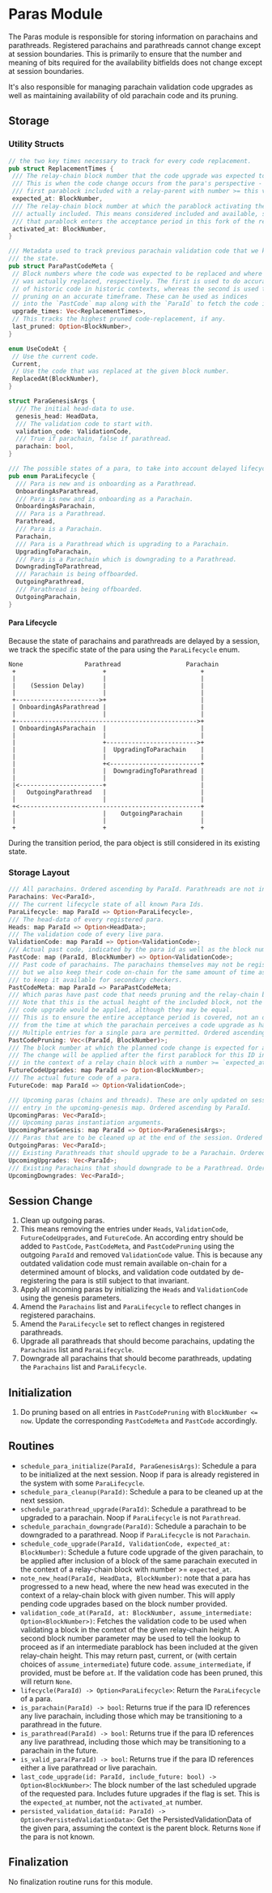 # Paras Module

The Paras module is responsible for storing information on parachains and parathreads. Registered
parachains and parathreads cannot change except at session boundaries. This is primarily to ensure
that the number and meaning of bits required for the availability bitfields does not change except at session
boundaries.

It's also responsible for managing parachain validation code upgrades as well as maintaining
availability of old parachain code and its pruning.

## Storage

### Utility Structs

```rust
// the two key times necessary to track for every code replacement.
pub struct ReplacementTimes {
 /// The relay-chain block number that the code upgrade was expected to be activated.
 /// This is when the code change occurs from the para's perspective - after the
 /// first parablock included with a relay-parent with number >= this value.
 expected_at: BlockNumber,
 /// The relay-chain block number at which the parablock activating the code upgrade was
 /// actually included. This means considered included and available, so this is the time at which
 /// that parablock enters the acceptance period in this fork of the relay-chain.
 activated_at: BlockNumber,
}

/// Metadata used to track previous parachain validation code that we keep in
/// the state.
pub struct ParaPastCodeMeta {
 // Block numbers where the code was expected to be replaced and where the code
 // was actually replaced, respectively. The first is used to do accurate lookups
 // of historic code in historic contexts, whereas the second is used to do
 // pruning on an accurate timeframe. These can be used as indices
 // into the `PastCode` map along with the `ParaId` to fetch the code itself.
 upgrade_times: Vec<ReplacementTimes>,
 // This tracks the highest pruned code-replacement, if any.
 last_pruned: Option<BlockNumber>,
}

enum UseCodeAt {
 // Use the current code.
 Current,
 // Use the code that was replaced at the given block number.
 ReplacedAt(BlockNumber),
}

struct ParaGenesisArgs {
  /// The initial head-data to use.
  genesis_head: HeadData,
  /// The validation code to start with.
  validation_code: ValidationCode,
  /// True if parachain, false if parathread.
  parachain: bool,
}

/// The possible states of a para, to take into account delayed lifecycle changes.
pub enum ParaLifecycle {
  /// Para is new and is onboarding as a Parathread.
  OnboardingAsParathread,
  /// Para is new and is onboarding as a Parachain.
  OnboardingAsParachain,
  /// Para is a Parathread.
  Parathread,
  /// Para is a Parachain.
  Parachain,
  /// Para is a Parathread which is upgrading to a Parachain.
  UpgradingToParachain,
  /// Para is a Parachain which is downgrading to a Parathread.
  DowngradingToParathread,
  /// Parachain is being offboarded.
  OutgoingParathread,
  /// Parathread is being offboarded.
  OutgoingParachain,
}
```

#### Para Lifecycle

Because the state of parachains and parathreads are delayed by a session, we track the specific
state of the para using the `ParaLifecycle` enum.

```
None                 Parathread                  Parachain
 +                        +                          +
 |                        |                          |
 |    (Session Delay)     |                          |
 |                        |                          |
 +----------------------->+                          |
 | OnboardingAsParathread |                          |
 |                        |                          |
 +-------------------------------------------------->+
 | OnboardingAsParachain  |                          |
 |                        |                          |
 |                        +------------------------->+
 |                        |  UpgradingToParachain    |
 |                        |                          |
 |                        +<-------------------------+
 |                        |  DowngradingToParathread |
 |                        |                          |
 |<-----------------------+                          |
 |   OutgoingParathread   |                          |
 |                        |                          |
 +<--------------------------------------------------+
 |                        |    OutgoingParachain     |
 |                        |                          |
 +                        +                          +
```

During the transition period, the para object is still considered in its existing state.

### Storage Layout

```rust
/// All parachains. Ordered ascending by ParaId. Parathreads are not included.
Parachains: Vec<ParaId>,
/// The current lifecycle state of all known Para Ids.
ParaLifecycle: map ParaId => Option<ParaLifecycle>,
/// The head-data of every registered para.
Heads: map ParaId => Option<HeadData>;
/// The validation code of every live para.
ValidationCode: map ParaId => Option<ValidationCode>;
/// Actual past code, indicated by the para id as well as the block number at which it became outdated.
PastCode: map (ParaId, BlockNumber) => Option<ValidationCode>;
/// Past code of parachains. The parachains themselves may not be registered anymore,
/// but we also keep their code on-chain for the same amount of time as outdated code
/// to keep it available for secondary checkers.
PastCodeMeta: map ParaId => ParaPastCodeMeta;
/// Which paras have past code that needs pruning and the relay-chain block at which the code was replaced.
/// Note that this is the actual height of the included block, not the expected height at which the
/// code upgrade would be applied, although they may be equal.
/// This is to ensure the entire acceptance period is covered, not an offset acceptance period starting
/// from the time at which the parachain perceives a code upgrade as having occurred.
/// Multiple entries for a single para are permitted. Ordered ascending by block number.
PastCodePruning: Vec<(ParaId, BlockNumber)>;
/// The block number at which the planned code change is expected for a para.
/// The change will be applied after the first parablock for this ID included which executes
/// in the context of a relay chain block with a number >= `expected_at`.
FutureCodeUpgrades: map ParaId => Option<BlockNumber>;
/// The actual future code of a para.
FutureCode: map ParaId => Option<ValidationCode>;

/// Upcoming paras (chains and threads). These are only updated on session change. Corresponds to an
/// entry in the upcoming-genesis map. Ordered ascending by ParaId.
UpcomingParas: Vec<ParaId>;
/// Upcoming paras instantiation arguments.
UpcomingParasGenesis: map ParaId => Option<ParaGenesisArgs>;
/// Paras that are to be cleaned up at the end of the session. Ordered ascending by ParaId.
OutgoingParas: Vec<ParaId>;
/// Existing Parathreads that should upgrade to be a Parachain. Ordered ascending by ParaId.
UpcomingUpgrades: Vec<ParaId>;
/// Existing Parachains that should downgrade to be a Parathread. Ordered ascending by ParaId.
UpcomingDowngrades: Vec<ParaId>;
```

## Session Change

1. Clean up outgoing paras.
  1. This means removing the entries under `Heads`, `ValidationCode`, `FutureCodeUpgrades`, and
     `FutureCode`. An according entry should be added to `PastCode`, `PastCodeMeta`, and
     `PastCodePruning` using the outgoing `ParaId` and removed `ValidationCode` value. This is
     because any outdated validation code must remain available on-chain for a determined amount of
     blocks, and validation code outdated by de-registering the para is still subject to that
     invariant.
1. Apply all incoming paras by initializing the `Heads` and `ValidationCode` using the genesis
   parameters.
1. Amend the `Parachains` list and `ParaLifecycle` to reflect changes in registered parachains.
1. Amend the `ParaLifecycle` set to reflect changes in registered parathreads.
1. Upgrade all parathreads that should become parachains, updating the `Parachains` list and
   `ParaLifecycle`.
1. Downgrade all parachains that should become parathreads, updating the `Parachains` list and
   `ParaLifecycle`.

## Initialization

1. Do pruning based on all entries in `PastCodePruning` with `BlockNumber <= now`. Update the
   corresponding `PastCodeMeta` and `PastCode` accordingly.

## Routines

* `schedule_para_initialize(ParaId, ParaGenesisArgs)`: Schedule a para to be initialized at the next
  session. Noop if para is already registered in the system with some `ParaLifecycle`.
* `schedule_para_cleanup(ParaId)`: Schedule a para to be cleaned up at the next session.
* `schedule_parathread_upgrade(ParaId)`: Schedule a parathread to be upgraded to a parachain. Noop
  if `ParaLifecycle` is not `Parathread`.
* `schedule_parachain_downgrade(ParaId)`: Schedule a parachain to be downgraded to a parathread.
  Noop if `ParaLifecycle` is not `Parachain`.
* `schedule_code_upgrade(ParaId, ValidationCode, expected_at: BlockNumber)`: Schedule a future code
  upgrade of the given parachain, to be applied after inclusion of a block of the same parachain
  executed in the context of a relay-chain block with number >= `expected_at`.
* `note_new_head(ParaId, HeadData, BlockNumber)`: note that a para has progressed to a new head,
  where the new head was executed in the context of a relay-chain block with given number. This will
  apply pending code upgrades based on the block number provided.
* `validation_code_at(ParaId, at: BlockNumber, assume_intermediate: Option<BlockNumber>)`: Fetches
  the validation code to be used when validating a block in the context of the given relay-chain
  height. A second block number parameter may be used to tell the lookup to proceed as if an
  intermediate parablock has been included at the given relay-chain height. This may return past,
  current, or (with certain choices of `assume_intermediate`) future code. `assume_intermediate`, if
  provided, must be before `at`. If the validation code has been pruned, this will return `None`.
* `lifecycle(ParaId) -> Option<ParaLifecycle>`: Return the `ParaLifecycle` of a para.
* `is_parachain(ParaId) -> bool`: Returns true if the para ID references any live parachain, including
  those which may be transitioning to a parathread in the future.
* `is_parathread(ParaId) -> bool`: Returns true if the para ID references any live parathread,
  including those which may be transitioning to a parachain in the future.
* `is_valid_para(ParaId) -> bool`: Returns true if the para ID references either a live parathread
  or live parachain.
* `last_code_upgrade(id: ParaId, include_future: bool) -> Option<BlockNumber>`: The block number of
  the last scheduled upgrade of the requested para. Includes future upgrades if the flag is set.
  This is the `expected_at` number, not the `activated_at` number.
* `persisted_validation_data(id: ParaId) -> Option<PersistedValidationData>`: Get the
  PersistedValidationData of the given para, assuming the context is the parent block. Returns
  `None` if the para is not known.

## Finalization

No finalization routine runs for this module.
